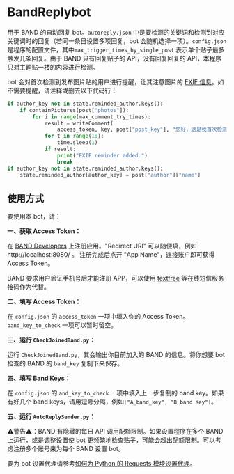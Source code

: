 # BandReplybot

用于 BAND 的自动回复 bot。`autoreply.json` 中是要检测的关键词和检测到对应关键词时的回复（若同一条目设置多项回复，bot 会随机选择一项）。`config.json` 是程序的配置文件，其中`max_trigger_times_by_single_post` 表示单个贴子最多触发几条回复。由于 BAND 只有回复贴子的 API，没有回复回复的 API，本程序只对主题贴一楼的内容进行检测。

bot 会对首次检测到发布图片贴的用户进行提醒，让其注意图片的 [EXIF 信息](https://en.wikipedia.org/wiki/Exif)。如不需要提醒，请注释或删去以下代码行：

```python
if author_key not in state.reminded_author.keys():
    if containPictures(post["photos"]):
        for i in range(max_comment_try_times):
            result = writeComment(
                access_token, key, post["post_key"], "您好，这是我首次检测到您的账号发布图片贴，请注意BAND不会自动删除图片的EXIF信息，参见 https://band.us/band/87834662/post/2657\n如果您发布了自己拍摄的照片，建议立即删除贴子。注意：勾选禁止下载无法阻止EXIF信息泄露！")
            for t in range(10):
                time.sleep(1)
            if result:
                print("EXIF reminder added.")
                break
if author_key not in state.reminded_author.keys():
    state.reminded_author[author_key] = post["author"]["name"]
```

## 使用方式

要使用本 bot，请：

**一、获取 Access Token：**

在 [BAND Developers](https://developers.band.us/develop/myapps/list) 上注册应用。"Redirect URI" 可以随便填，例如 http://localhost:8080/ 。 注册完成后点开 "App Name"，连接账户即可获得 Access Token。

BAND 要求用户验证手机号后才能注册 APP，可以使用 [textfree](https://messages.textfree.us/) 等在线短信服务接码作为代替。

**二、填写 Access Token：**

在 `config.json` 的 `access_token` 一项中填入你的 Access Token。`band_key_to_check` 一项可以暂时留空。

**三、运行 `CheckJoinedBand.py`：**

运行 `CheckJoinedBand.py`，其会输出你目前加入的 BAND 的信息。将你想要 bot 检查的 BAND 的 `band_key` 复制下来保存。

**四、填写 Band Keys：**

在 `config.json` 的 `and_key_to_check` 一项中填入上一步复制的 band key。如果有好几个 band keys，请用逗号分隔，例如`["A_band_key", "B band Key"]`。

**五、运行 `AutoReplySender.py`：**

⚠警告⚠：BAND 有隐藏的每日 API 调用配额限制。如果设置程序在多个 BAND 上运行，或是调整设置使 bot 更频繁地检查贴子，可能会超出配额限制。可以考虑注册多个账号来为每个 BAND 设置 bot。

要为 bot 设置代理请参考[如何为 Python 的 Requests 模块设置代理](https://stackoverflow.com/questions/8287628/proxies-with-python-requests-module)。
